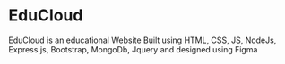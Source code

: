 # EduCloud
EduCloud is an educational Website Built using HTML, CSS, JS, NodeJs, Express.js, Bootstrap, MongoDb, Jquery and designed using Figma 
